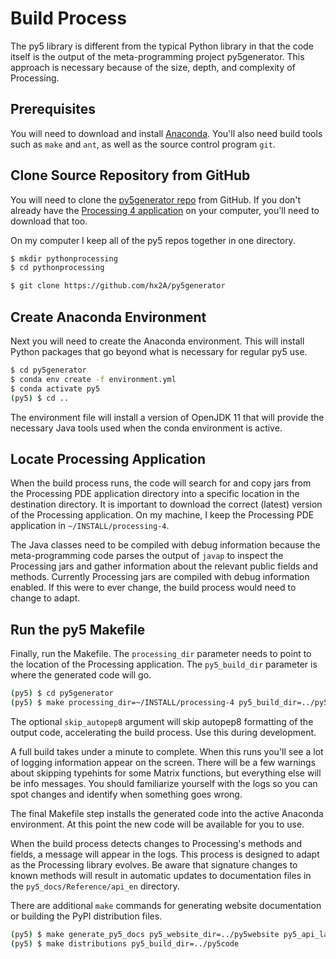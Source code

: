 # Build Process

The py5 library is different from the typical Python library in that the
code itself is the output of the meta-programming project py5generator.
This approach is necessary because of the size, depth, and complexity of
Processing.

## Prerequisites

You will need to download and install
[Anaconda](https://www.anaconda.com/products/individual). You\'ll also
need build tools such as `make` and `ant`, as well as the source control
program `git`.

## Clone Source Repository from GitHub

You will need to clone the [py5generator
repo](https://github.com/hx2A/py5generator) from GitHub. If you don\'t
already have the [Processing 4
application](https://processing.org/download) on your computer, you\'ll need to
download that too.

On my computer I keep all of the py5 repos together in one directory.

``` bash
$ mkdir pythonprocessing
$ cd pythonprocessing

$ git clone https://github.com/hx2A/py5generator
```

## Create Anaconda Environment

Next you will need to create the Anaconda environment. This will install
Python packages that go beyond what is necessary for regular py5 use.

``` bash
$ cd py5generator
$ conda env create -f environment.yml
$ conda activate py5
(py5) $ cd ..
```

The environment file will install a version of OpenJDK 11 that will
provide the necessary Java tools used when the conda environment is
active.

## Locate Processing Application

When the build process runs, the code will search for and copy
jars from the Processing PDE application directory into a specific location in
the destination directory. It is important to download the correct (latest)
version of the Processing application. On my machine, I keep the Processing PDE
application in `~/INSTALL/processing-4`.

The Java classes need to be compiled with debug information because
the meta-programming code parses the output of `javap` to inspect the
Processing jars and gather information about the relevant public fields and
methods. Currently Processing jars are compiled with debug information enabled.
If this were to ever change, the build process would need to change to adapt.

## Run the py5 Makefile

Finally, run the Makefile. The `processing_dir` parameter needs to point
to the location of the Processing application. The `py5_build_dir` parameter is
where the generated code will go.

``` bash
(py5) $ cd py5generator
(py5) $ make processing_dir=~/INSTALL/processing-4 py5_build_dir=../py5code skip_autopep8=true
```

The optional `skip_autopep8` argument will skip autopep8 formatting of
the output code, accelerating the build process. Use this during
development.

A full build takes under a minute to complete. When this runs you\'ll
see a lot of logging information appear on the screen. There will be a
few warnings about skipping typehints for some Matrix functions, but
everything else will be info messages. You should familiarize yourself
with the logs so you can spot changes and identify when something goes
wrong.

The final Makefile step installs the generated code into the active
Anaconda environment. At this point the new code will be available for
you to use.

When the build process detects changes to Processing\'s methods and fields, a
message will appear in the logs. This process is designed to adapt as the
Processing library evolves. Be aware that signature changes to known methods
will result in automatic updates to documentation files in the
`py5_docs/Reference/api_en` directory.

There are additional `make` commands for generating website
documentation or building the PyPI distribution files.

``` bash
(py5) $ make generate_py5_docs py5_website_dir=../py5website py5_api_lang=api_en
(py5) $ make distributions py5_build_dir=../py5code
```
